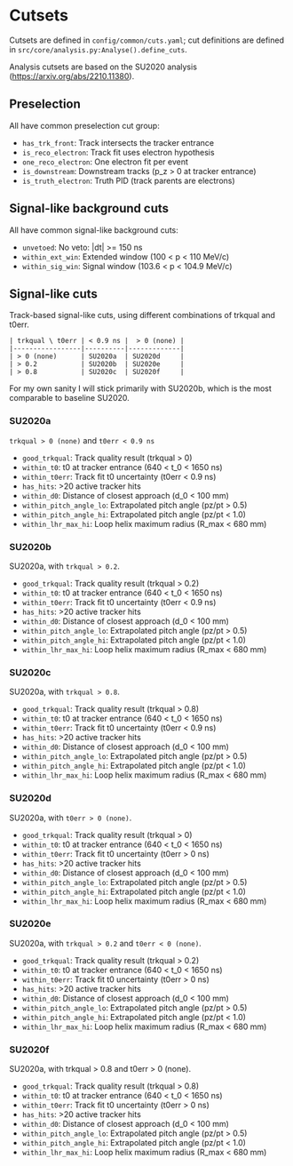 # Cutsets 

Cutsets are defined in `config/common/cuts.yaml`; cut definitions are defined in `src/core/analysis.py:Analyse().define_cuts`.

Analysis cutsets are based on the SU2020 analysis (https://arxiv.org/abs/2210.11380).

## Preselection 

All have common preselection cut group: 

* `has_trk_front`: Track intersects the tracker entrance
* `is_reco_electron`: Track fit uses electron hypothesis
* `one_reco_electron`: One electron fit per event
* `is_downstream`: Downstream tracks (p_z > 0 at tracker entrance)
* `is_truth_electron`: Truth PID (track parents are electrons)

## Signal-like background cuts 

All have common signal-like background cuts: 

* `unvetoed`: No veto: |dt| >= 150 ns
* `within_ext_win`: Extended window (100 < p < 110 MeV/c)
* `within_sig_win`: Signal window (103.6 < p < 104.9 MeV/c)

## Signal-like cuts 

Track-based signal-like cuts, using different combinations of trkqual and t0err. 

```
| trkqual \ t0err | < 0.9 ns |  > 0 (none) |
|-----------------|----------|-------------|
| > 0 (none)      | SU2020a  | SU2020d     |
| > 0.2           | SU2020b  | SU2020e     |
| > 0.8           | SU2020c  | SU2020f     |
```

For my own sanity I will stick primarily with SU2020b, which is the most comparable to baseline SU2020.

### SU2020a

`trkqual > 0 (none)` and `t0err < 0.9 ns`

* `good_trkqual`: Track quality result (trkqual > 0)
* `within_t0`: t0 at tracker entrance (640 < t_0 < 1650 ns)
* `within_t0err`: Track fit t0 uncertainty (t0err < 0.9 ns)
* `has_hits`: >20 active tracker hits
* `within_d0`: Distance of closest approach (d_0 < 100 mm)
* `within_pitch_angle_lo`: Extrapolated pitch angle (pz/pt > 0.5)
* `within_pitch_angle_hi`: Extrapolated pitch angle (pz/pt < 1.0)
* `within_lhr_max_hi`: Loop helix maximum radius (R_max < 680 mm)
  
### SU2020b

SU2020a, with `trkqual > 0.2`.

* `good_trkqual`: Track quality result (trkqual > 0.2)
* `within_t0`: t0 at tracker entrance (640 < t_0 < 1650 ns)
* `within_t0err`: Track fit t0 uncertainty (t0err < 0.9 ns)
* `has_hits`: >20 active tracker hits
* `within_d0`: Distance of closest approach (d_0 < 100 mm)
* `within_pitch_angle_lo`: Extrapolated pitch angle (pz/pt > 0.5)
* `within_pitch_angle_hi`: Extrapolated pitch angle (pz/pt < 1.0)
* `within_lhr_max_hi`: Loop helix maximum radius (R_max < 680 mm)
  
### SU2020c

SU2020a, with `trkqual > 0.8`.

* `good_trkqual`: Track quality result (trkqual > 0.8)
* `within_t0`: t0 at tracker entrance (640 < t_0 < 1650 ns)
* `within_t0err`: Track fit t0 uncertainty (t0err < 0.9 ns)
* `has_hits`: >20 active tracker hits
* `within_d0`: Distance of closest approach (d_0 < 100 mm)
* `within_pitch_angle_lo`: Extrapolated pitch angle (pz/pt > 0.5)
* `within_pitch_angle_hi`: Extrapolated pitch angle (pz/pt < 1.0)
* `within_lhr_max_hi`: Loop helix maximum radius (R_max < 680 mm)

### SU2020d

SU2020a, with `t0err > 0 (none)`.

* `good_trkqual`: Track quality result (trkqual > 0)
* `within_t0`: t0 at tracker entrance (640 < t_0 < 1650 ns)
* `within_t0err`: Track fit t0 uncertainty (t0err > 0 ns)
* `has_hits`: >20 active tracker hits
* `within_d0`: Distance of closest approach (d_0 < 100 mm)
* `within_pitch_angle_lo`: Extrapolated pitch angle (pz/pt > 0.5)
* `within_pitch_angle_hi`: Extrapolated pitch angle (pz/pt < 1.0)
* `within_lhr_max_hi`: Loop helix maximum radius (R_max < 680 mm)
  
### SU2020e

SU2020a, with `trkqual > 0.2` and `t0err < 0 (none)`.

* `good_trkqual`: Track quality result (trkqual > 0.2)
* `within_t0`: t0 at tracker entrance (640 < t_0 < 1650 ns)
* `within_t0err`: Track fit t0 uncertainty (t0err > 0 ns)
* `has_hits`: >20 active tracker hits
* `within_d0`: Distance of closest approach (d_0 < 100 mm)
* `within_pitch_angle_lo`: Extrapolated pitch angle (pz/pt > 0.5)
* `within_pitch_angle_hi`: Extrapolated pitch angle (pz/pt < 1.0)
* `within_lhr_max_hi`: Loop helix maximum radius (R_max < 680 mm)

### SU2020f

SU2020a, with trkqual > 0.8 and t0err > 0 (none).

* `good_trkqual`: Track quality result (trkqual > 0.8)
* `within_t0`: t0 at tracker entrance (640 < t_0 < 1650 ns)
* `within_t0err`: Track fit t0 uncertainty (t0err > 0 ns)
* `has_hits`: >20 active tracker hits
* `within_d0`: Distance of closest approach (d_0 < 100 mm)
* `within_pitch_angle_lo`: Extrapolated pitch angle (pz/pt > 0.5)
* `within_pitch_angle_hi`: Extrapolated pitch angle (pz/pt < 1.0)
* `within_lhr_max_hi`: Loop helix maximum radius (R_max < 680 mm)